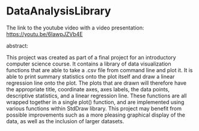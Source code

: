 # DataAnalysisLibrary



The link to the youtube video with a video presentation: https://youtu.be/6IawpJZVb4E

abstract:

This project was created as part of a final project for an introductory computer science course. It contains a library of data visualization 
functions that are able to take a .csv file from command line and plot it. It is able to print summary statistics onto the plot 
itself and draw a linear regression line onto the plot. The plots that are drawn will therefore have the appropriate title, 
coordinate axes, axes labels, the data points, descriptive statistics, and a linear regression line. These functions are all wrapped 
together in a single plot() function, and are implemented using various functions within StdDraw library. This project may benefit 
from possible improvements such as a more pleasing graphical display of the data, as well as the inclusion of larger datasets.
